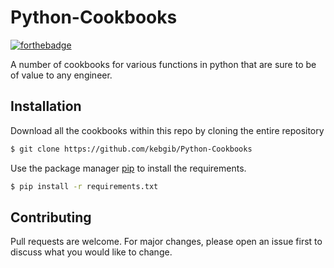 # Python-Cookbooks

[![forthebadge](https://forthebadge.com/images/badges/made-with-python.svg)](https://forthebadge.com)

A number of cookbooks for various functions in python that are sure to be of value to any engineer.

## Installation

Download all the cookbooks within this repo by cloning the entire repository 

```bash
$ git clone https://github.com/kebgib/Python-Cookbooks
```

Use the package manager [pip](https://pip.pypa.io/en/stable/) to install the requirements.

```bash
$ pip install -r requirements.txt
```

## Contributing
Pull requests are welcome. For major changes, please open an issue first to discuss what you would like to change.

